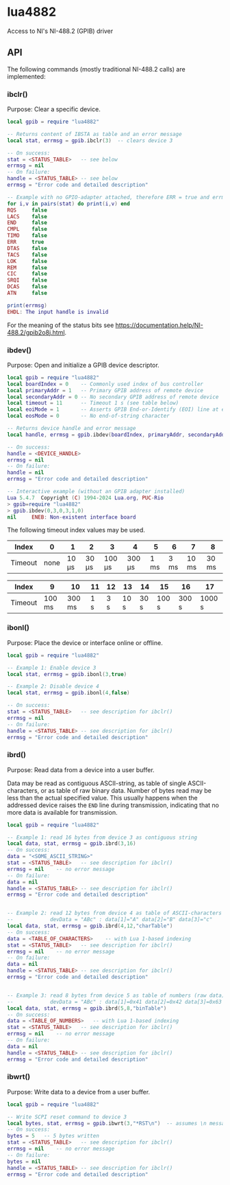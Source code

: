 # lua4882
Access to NI's NI-488.2 (GPIB) driver

## API

The following commands (mostly traditional NI-488.2 calls) are implemented:

### ibclr()

Purpose: Clear a specific device.

```lua
local gpib = require "lua4882"

-- Returns content of IBSTA as table and an error message
local stat, errmsg = gpib.ibclr(3)	-- clears device 3

-- On success:
stat = <STATUS_TABLE>	-- see below
errmsg = nil
-- On failure:
handle = <STATUS_TABLE>	-- see below
errmsg = "Error code and detailed description"

-- Example with no GPIO-adapter attached, therefore ERR = true and errmsg != nil
for i,v in pairs(stat) do print(i,v) end
RQS     false
LACS    false
END     false
CMPL    false
TIMO    false
ERR     true
DTAS    false
TACS    false
LOK     false
REM     false
CIC     false
SRQI    false
DCAS    false
ATN     false

print(errmsg)
EHDL: The input handle is invalid
```

For the meaning of the status bits see https://documentation.help/NI-488.2/gpib2o8j.html.

### ibdev()

Purpose: Open and initialize a GPIB device descriptor.

```lua
local gpib = require "lua4882"
local boardIndex = 0	-- Commonly used index of bus controller
local primaryAddr = 1	-- Primary GPIB address of remote device
local secondaryAddr = 0	-- No secondary GPIB address of remote device
local timeout = 11		-- Timeout 1 s (see table below)
local eoiMode = 1		-- Asserts GPIB End-or-Identify (EOI) line at end of transfer
local eosMode = 0		-- No end-of-string character

-- Returns device handle and error message
local handle, errmsg = gpib.ibdev(boardIndex, primaryAddr, secondaryAddr, timeout, eoiMode, eosMode)

-- On success:
handle = <DEVICE_HANDLE>
errmsg = nil
-- On failure:
handle = nil
errmsg = "Error code and detailed description"

-- Interactive example (without an GPIB adapter installed)
Lua 5.4.7  Copyright (C) 1994-2024 Lua.org, PUC-Rio
> gpib=require "lua4882"
> gpib.ibdev(0,3,0,3,1,0)
nil     ENEB: Non-existent interface board
```

The following timeout index values may be used.

| Index   | 0    | 1     | 2     | 3      | 4      | 5    | 6    | 7     | 8     |
| ------- | ---- | ----- | ----- | ------ | ------ | ---- | ---- | ----- | ----- |
| Timeout | none | 10 µs | 30 µs | 100 µs | 300 µs | 1 ms | 3 ms | 10 ms | 30 ms |

| Index   | 9      | 10     | 11   | 12   | 13   | 14   | 15    | 16    | 17     |
| ------- | ------ | ------ | ---- | ---- | ---- | ---- | ----- | ----- | ------ |
| Timeout | 100 ms | 300 ms | 1 s  | 3 s  | 10 s | 30 s | 100 s | 300 s | 1000 s |

### ibonl()

Purpose: Place the device or interface online or offline.

```lua
local gpib = require "lua4882"

-- Example 1: Enable device 3
local stat, errmsg = gpib.ibonl(3,true)

-- Example 2: Disable device 4
local stat, errmsg = gpib.ibonl(4,false)

-- On success:
stat = <STATUS_TABLE>	-- see description for ibclr()
errmsg = nil
-- On failure:
handle = <STATUS_TABLE>	-- see description for ibclr()
errmsg = "Error code and detailed description"
```

### ibrd()

Purpose: Read data from a device into a user buffer. 

Data may be read as contiguous ASCII-string, as table of single ASCII-characters, or as table of raw binary data. Number of bytes read may be less than the actual specified value. This usually happens when the addressed device raises the `END` line during transmission, indicating that no more data is available for transmission.

```lua
local gpib = require "lua4882"

-- Example 1: read 16 bytes from device 3 as contiguous string
local data, stat, errmsg = gpib.ibrd(3,16)
-- On success:
data = "<SOME_ASCII_STRING>"
stat = <STATUS_TABLE>	-- see description for ibclr()
errmsg = nil	-- no error message
-- On failure:
data = nil
handle = <STATUS_TABLE>	-- see description for ibclr()
errmsg = "Error code and detailed description"


-- Example 2: read 12 bytes from device 4 as table of ASCII-characters
--            devData = "ABc" : data[1]="A" data[2]="B" data[3]="c"
local data, stat, errmsg = gpib.ibrd(4,12,"charTable")
-- On success:
data = <TABLE_OF_CHARACTERS>	-- with Lua 1-based indexing
stat = <STATUS_TABLE>	-- see description for ibclr()
errmsg = nil	-- no error message
-- On failure:
data = nil
handle = <STATUS_TABLE>	-- see description for ibclr()
errmsg = "Error code and detailed description"


-- Example 3: read 8 bytes from device 5 as table of numbers (raw data)
--            devData = "ABc" : data[1]=0x41 data[2]=0x42 data[3]=0x63
local data, stat, errmsg = gpib.ibrd(5,8,"binTable")
-- On success:
data = <TABLE_OF_NUMBERS>	-- with Lua 1-based indexing
stat = <STATUS_TABLE>	-- see description for ibclr()
errmsg = nil	-- no error message
-- On failure:
data = nil
handle = <STATUS_TABLE>	-- see description for ibclr()
errmsg = "Error code and detailed description"
```

### ibwrt()

Purpose: Write data to a device from a user buffer.

```lua
local gpib = require "lua4882"

-- Write SCPI reset command to device 3
local bytes, stat, errmsg = gpib.ibwrt(3,"*RST\n")	-- assumes \n message terminator
-- On success:
bytes = 5	-- 5 bytes written
stat = <STATUS_TABLE>	-- see description for ibclr()
errmsg = nil	-- no error message
-- On failure:
bytes = nil
handle = <STATUS_TABLE>	-- see description for ibclr()
errmsg = "Error code and detailed description"
```

